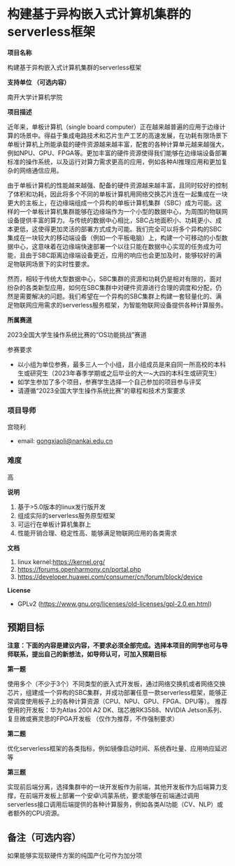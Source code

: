 # 构建基于异构嵌入式计算机集群的serverless框架
**项目名称**

构建基于异构嵌入式计算机集群的serverless框架

**支持单位 （可选内容）**

南开大学计算机学院

**项目描述**

近年来，单板计算机（single board computer）正在越来越普遍的应用于边缘计算的场景中。得益于集成电路技术和芯片生产工艺的高速发展，在功耗有限场景下单板计算机上所能承载的硬件资源越来越丰富，配套的各种计算单元越来越强大，例如NPU、GPU、FPGA等。更加丰富的硬件资源使得我们能够在边缘端设备部署标准的操作系统，以及运行对算力需求更高的应用，例如各种AI推理应用和更加复杂的网络通信应用。

由于单板计算机的性能越来越强、配备的硬件资源越来越丰富，且同时较好的控制了体积和功耗，因此将多个不同的单板计算机用网络交换芯片连在一起集成在一块更大的主板上，在边缘端组成一个异构的单板计算机集群（SBC）成为可能。这样的一个单板计算机集群能够在边缘端作为一个小型的数据中心，为周围的物联网设备提供丰富的算力。与传统的数据中心相比，SBC占地面积小、功耗更小、成本更低，这使得更加灵活的部署方式成为可能。我们完全可以将多个异构的SBC集成在一块较大的移动端设备（例如一个平板电脑）上，构建一个可移动的小型数据中心，这意味着在边缘端快速部署一个以往只能在数据中心实现的任务成为可能，且由于SBC距离边缘端设备更近，应用的响应也会更加及时，能够较好的满足物联网场景下的实时性要求。

然而，相较于传统大型数据中心，SBC集群的资源和功耗仍是相对有限的，面对纷杂的各类新型应用，如何在SBC集群中对硬件资源进行合理的调度和分配，仍然是需要解决的问题。我们希望在一个异构的SBC集群上构建一套轻量化的、满足物联网应用需求的serverless服务框架，为智能物联网设备提供各种计算服务。


**所属赛道**

2023全国大学生操作系统比赛的“OS功能挑战”赛道

参赛要求
- 以小组为单位参赛，最多三人一个小组，且小组成员是来自同一所高校的本科生或研究生（2023年春季学期或之后毕业的大一~大四的本科生或研究生）
- 如学生参加了多个项目，参赛学生选择一个自己参加的项目参与评奖
- 请遵循“2023全国大学生操作系统比赛”的章程和技术方案要求
### 项目导师

宫晓利
- email: gongxiaoli@nankai.edu.cn 


### 难度

高

**说明**
1. 基于>5.0版本的linux发行版开发
2. 组成实际的serverless服务原型框架
3. 可运行在单板计算机集群上
4. 性能开销合理、稳定性高、能够满足物联网应用的各类需求

**文档**
1. linux kernel:https://kernel.org/
2. https://forums.openharmony.cn/portal.php
3. https://developer.huawei.com/consumer/cn/forum/block/device

**License**
- GPLv2 (https://www.gnu.org/licenses/old-licenses/gpl-2.0.en.html)

## 预期目标

**注意：下面的内容是建议内容，不要求必须全部完成。选择本项目的同学也可与导师联系，提出自己的新想法，如导师认可，可加入预期目标**

**第一题**

使用多个（不少于3个）不同类型的嵌入式开发板，通过网络交换机或者网络交换芯片，组建成一个异构的SBC集群，并成功部署任意一款serverless框架，能够正常调度使用板子上的各种计算资源（CPU、NPU、GPU、FPGA、DPU等）。
推荐使用的开发板：华为Atlas 200I A2 DK、瑞芯微RK3588、NVIDIA Jetson系列、复旦微或赛灵思的FPGA开发板 （仅作为推荐，不作强制要求）

**第二题**

优化serverless框架的各类指标，例如镜像启动时间、系统吞吐量、应用响应延迟等

**第三题**

实现前后端分离，选择集群中的一块开发板作为前端，其他开发板作为后端算力支撑，在前端开发板上部署一个安卓\鸿蒙系统，要求能够在前端通过调用serverless接口调用后端提供的各种计算服务，例如各类AI功能（CV、NLP）或者额外的CPU资源。

## 备注（可选内容）

如果能够实现软硬件方案的纯国产化可作为加分项
